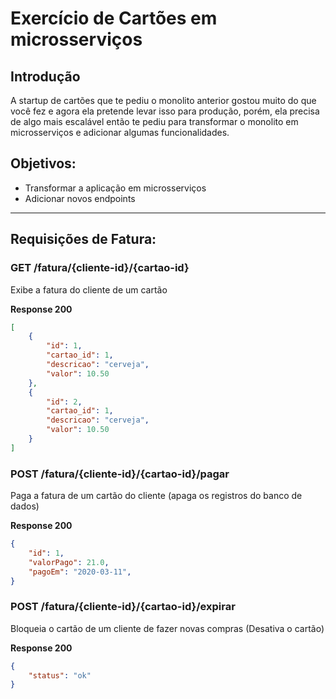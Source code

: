 # Exercício de Cartões em microsserviços

 ## Introdução
 A startup de cartões que te pediu o monolito anterior gostou muito do que você fez e agora ela pretende levar isso para produção, porém, ela precisa de algo mais escalável então te pediu para transformar o monolito em microsserviços e adicionar algumas funcionalidades.

 ## Objetivos:
  - Transformar a aplicação em microsserviços
  - Adicionar novos endpoints
___
 ## Requisições de Fatura:

 ### GET /fatura/{cliente-id}/{cartao-id}
Exibe a fatura do cliente de um cartão

**Response 200**
```json
[
    {
        "id": 1,
        "cartao_id": 1,
        "descricao": "cerveja",
        "valor": 10.50
    },
    {
        "id": 2,
        "cartao_id": 1,
        "descricao": "cerveja",
        "valor": 10.50
    }
]
```

 ### POST /fatura/{cliente-id}/{cartao-id}/pagar
Paga a fatura de um cartão do cliente (apaga os registros do banco de dados)

**Response 200**
```json
{
    "id": 1,
    "valorPago": 21.0,
    "pagoEm": "2020-03-11",
}
```


 ### POST /fatura/{cliente-id}/{cartao-id}/expirar
Bloqueia o cartão de um cliente de fazer novas compras (Desativa o cartão)

**Response 200**
```json
{
    "status": "ok"
}
```
